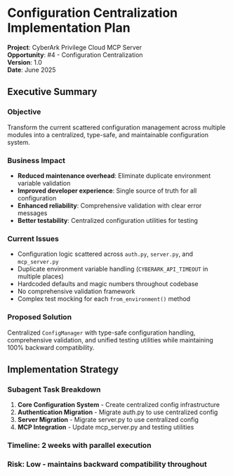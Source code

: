 # Configuration Centralization Implementation Plan

**Project**: CyberArk Privilege Cloud MCP Server  
**Opportunity**: #4 - Configuration Centralization  
**Version**: 1.0  
**Date**: June 2025  

## Executive Summary

### Objective
Transform the current scattered configuration management across multiple modules into a centralized, type-safe, and maintainable configuration system.

### Business Impact
- **Reduced maintenance overhead**: Eliminate duplicate environment variable validation
- **Improved developer experience**: Single source of truth for all configuration
- **Enhanced reliability**: Comprehensive validation with clear error messages
- **Better testability**: Centralized configuration utilities for testing

### Current Issues
- Configuration logic scattered across `auth.py`, `server.py`, and `mcp_server.py`
- Duplicate environment variable handling (`CYBERARK_API_TIMEOUT` in multiple places)
- Hardcoded defaults and magic numbers throughout codebase
- No comprehensive validation framework
- Complex test mocking for each `from_environment()` method

### Proposed Solution
Centralized `ConfigManager` with type-safe configuration handling, comprehensive validation, and unified testing utilities while maintaining 100% backward compatibility.

## Implementation Strategy

### Subagent Task Breakdown
1. **Core Configuration System** - Create centralized config infrastructure
2. **Authentication Migration** - Migrate auth.py to use centralized config
3. **Server Migration** - Migrate server.py to use centralized config  
4. **MCP Integration** - Update mcp_server.py and testing utilities

### Timeline: 2 weeks with parallel execution
### Risk: Low - maintains backward compatibility throughout